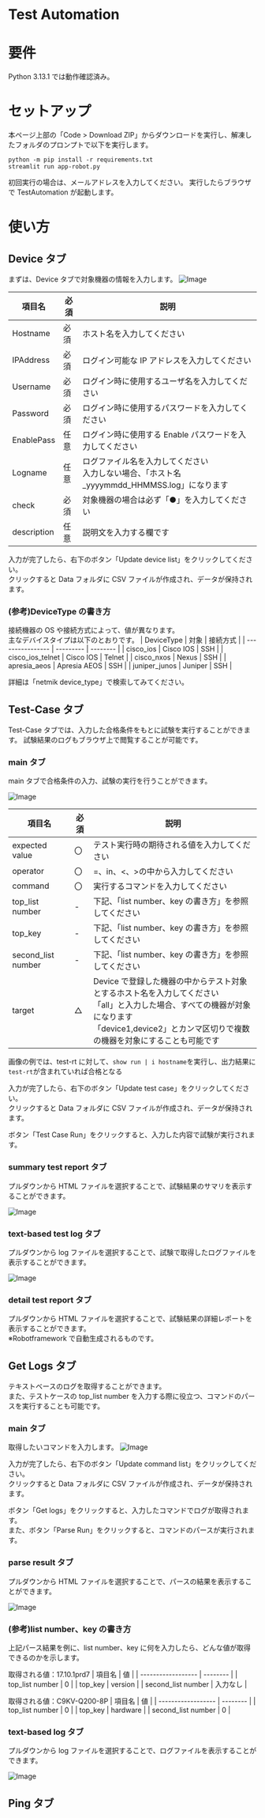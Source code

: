 # Test Automation

# 要件

Python 3.13.1 では動作確認済み。

# セットアップ

本ページ上部の「Code > Download ZIP」からダウンロードを実行し、解凍したフォルダのプロンプトで以下を実行します。

```
python -m pip install -r requirements.txt
streamlit run app-robot.py
```

初回実行の場合は、メールアドレスを入力してください。
実行したらブラウザで TestAutomation が起動します。

# 使い方

## Device タブ

まずは、Device タブで対象機器の情報を入力します。
![Image](https://github.com/user-attachments/assets/0e4b1aec-bc60-4f12-aa4a-d26192819321)

| 項目名      | 必須 | 説明                                                                                            |
| ----------- | ---- | ----------------------------------------------------------------------------------------------- |
| Hostname    | 必須 | ホスト名を入力してください                                                                      |
| IPAddress   | 必須 | ログイン可能な IP アドレスを入力してください                                                    |
| Username    | 必須 | ログイン時に使用するユーザ名を入力してください                                                  |
| Password    | 必須 | ログイン時に使用するパスワードを入力してください                                                |
| EnablePass  | 任意 | ログイン時に使用する Enable パスワードを入力してください                                        |
| Logname     | 任意 | ログファイル名を入力してください<br>入力しない場合、「ホスト名\_yyyymmdd_HHMMSS.log」になります |
| check       | 必須 | 対象機器の場合は必ず「●」を入力してください                                                     |
| description | 任意 | 説明文を入力する欄です                                                                          |

入力が完了したら、右下のボタン「Update device list」をクリックしてください。\
クリックすると Data フォルダに CSV ファイルが作成され、データが保持されます。

### (参考)DeviceType の書き方

接続機器の OS や接続方式によって、値が異なります。\
主なデバイスタイプは以下のとおりです。
| DeviceType | 対象 | 接続方式 |
| ---------------- | --------- | -------- |
| cisco_ios | Cisco IOS | SSH |
| cisco_ios_telnet | Cisco IOS | Telnet |
| cisco_nxos | Nexus | SSH |
| apresia_aeos | Apresia AEOS | SSH |
| juniper_junos | Juniper | SSH |

詳細は「netmik device_type」で検索してみてください。

## Test-Case タブ

Test-Case タブでは、入力した合格条件をもとに試験を実行することができます。
試験結果のログもブラウザ上で閲覧することが可能です。

### main タブ

main タブで合格条件の入力、試験の実行を行うことができます。

![Image](https://github.com/user-attachments/assets/63d42952-2c55-4d46-aeaf-fade0f92676f)

| 項目名             | 必須 | 説明                                                                                                                                                                                                      |
| ------------------ | ---- | --------------------------------------------------------------------------------------------------------------------------------------------------------------------------------------------------------- |
| expected value     | 〇   | テスト実行時の期待される値を入力してください                                                                                                                                                              |
| operator           | 〇   | =、in、<、>の中から入力してください                                                                                                                                                                       |
| command            | 〇   | 実行するコマンドを入力してください                                                                                                                                                                        |
| top_list number    | -    | 下記、「list number、key の書き方」を参照してください                                                                                                                                                     |
| top_key            | -    | 下記、「list number、key の書き方」を参照してください                                                                                                                                                     |
| second_list number | -    | 下記、「list number、key の書き方」を参照してください                                                                                                                                                     |
| target             | △    | Device で登録した機器の中からテスト対象とするホスト名を入力してください<br>「all」と入力した場合、すべての機器が対象になります<br>「device1,device2」とカンマ区切りで複数の機器を対象にすることも可能です |

画像の例では、test-rt に対して、`show run | i hostname`を実行し、出力結果に`test-rt`が含まれていれば合格となる

入力が完了したら、右下のボタン「Update test case」をクリックしてください。\
クリックすると Data フォルダに CSV ファイルが作成され、データが保持されます。

ボタン「Test Case Run」をクリックすると、入力した内容で試験が実行されます。

### summary test report タブ

プルダウンから HTML ファイルを選択することで、試験結果のサマリを表示することができます。

![Image](https://github.com/user-attachments/assets/be600096-52fa-4c35-bda6-b1bab14fe9eb)

### text-based test log タブ

プルダウンから log ファイルを選択することで、試験で取得したログファイルを表示することができます。

![Image](https://github.com/user-attachments/assets/5b242968-ba2f-4def-8f74-a704d8f24ba8)

### detail test report タブ

プルダウンから HTML ファイルを選択することで、試験結果の詳細レポートを表示することができます。\
※Robotframework で自動生成されるものです。

## Get Logs タブ

テキストベースのログを取得することができます。\
また、テストケースの top_list number を入力する際に役立つ、コマンドのパースを実行することも可能です。

### main タブ

取得したいコマンドを入力します。
![Image](https://github.com/user-attachments/assets/385d741a-37fa-44bf-8382-7ac635cf45d6)

入力が完了したら、右下のボタン「Update command list」をクリックしてください。\
クリックすると Data フォルダに CSV ファイルが作成され、データが保持されます。

ボタン「Get logs」をクリックすると、入力したコマンドでログが取得されます。\
また、ボタン「Parse Run」をクリックすると、コマンドのパースが実行されます。

### parse result タブ

プルダウンから HTML ファイルを選択することで、パースの結果を表示することができます。

![Image](https://github.com/user-attachments/assets/6df5cbd8-ecd7-4d7a-9034-fd325d304410)

### (参考)list number、key の書き方

上記パース結果を例に、list number、key に何を入力したら、どんな値が取得できるのかを示します。

取得される値：17.10.1prd7
| 項目名 | 値 |
| ------------------ | -------- |
| top_list number | 0 |
| top_key | version |
| second_list number | 入力なし |

取得される値：C9KV-Q200-8P
| 項目名 | 値 |
| ------------------ | -------- |
| top_list number | 0 |
| top_key | hardware |
| second_list number | 0 |

### text-based log タブ

プルダウンから log ファイルを選択することで、ログファイルを表示することができます。

![Image](https://github.com/user-attachments/assets/5b242968-ba2f-4def-8f74-a704d8f24ba8)

## Ping タブ
